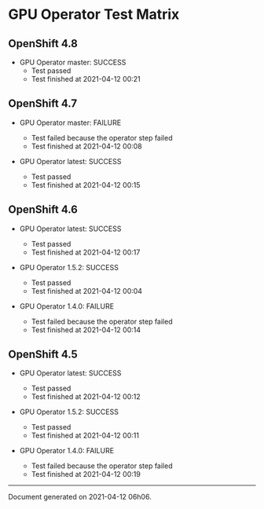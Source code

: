 
GPU Operator Test Matrix
========================

OpenShift 4.8
-------------

* GPU Operator master: SUCCESS
  - Test passed
  - Test finished at 2021-04-12 00:21

OpenShift 4.7
-------------

* GPU Operator master: FAILURE
  - Test failed because the operator step failed
  - Test finished at 2021-04-12 00:08

* GPU Operator latest: SUCCESS
  - Test passed
  - Test finished at 2021-04-12 00:15

OpenShift 4.6
-------------

* GPU Operator latest: SUCCESS
  - Test passed
  - Test finished at 2021-04-12 00:17

* GPU Operator 1.5.2: SUCCESS
  - Test passed
  - Test finished at 2021-04-12 00:04

* GPU Operator 1.4.0: FAILURE
  - Test failed because the operator step failed
  - Test finished at 2021-04-12 00:14

OpenShift 4.5
-------------

* GPU Operator latest: SUCCESS
  - Test passed
  - Test finished at 2021-04-12 00:12

* GPU Operator 1.5.2: SUCCESS
  - Test passed
  - Test finished at 2021-04-12 00:11

* GPU Operator 1.4.0: FAILURE
  - Test failed because the operator step failed
  - Test finished at 2021-04-12 00:19


---
Document generated on 2021-04-12 06h06.
